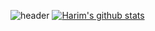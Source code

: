![header](https://capsule-render.vercel.app/api?type=waving&color=auto&height=300&section=header&text=HwangHarim&fontSize=90&animation=fadeIn&&descAlignY=51&descAlign=62)
 [![Harim's github stats](https://github-readme-stats.vercel.app/api?username=username)](https://github.com/anuraghazra/github-readme-stats)
